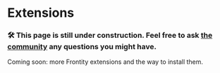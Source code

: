 # Extensions

### 🛠 This page is still under construction. Feel free to ask [the community](https://community.frontity.org) any questions you might have.

Coming soon: more Frontity extensions and the way to install them.

